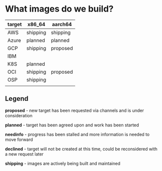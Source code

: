 # What images do we build?

| target | x86_64   | aarch64  |
|--------|----------|----------|
| AWS    | shipping | shipping |
| Azure  | planned  | planned  |
| GCP    | shipping | proposed |
| IBM    |          |          |
| K8S    | planned  |          |
| OCI    | shipping | proposed |
| OSP    | shipping |          |
|        |          |          |

## Legend

**proposed** - new target has been requested via channels and is under consideration

**planned** - target has been agreed upon and work has been started

**needinfo** - progress has been stalled and more information is needed to move forward

**declined** - target will not be created at this time, could be reconsidered with a new request later

**shipping** - images are actively being built and maintained
